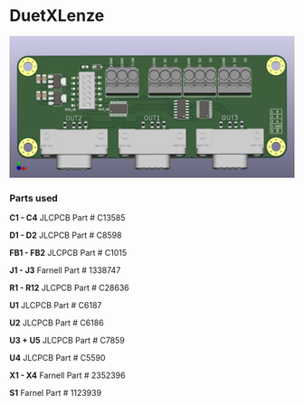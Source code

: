 # DuetXLenze

![Preview](./Images/DuetXLenze.png)

### Parts used

__C1 - C4__		JLCPCB Part # C13585

__D1 - D2__		JLCPCB Part # C8598

__FB1 - FB2__	JLCPCB Part # C1015

__J1 - J3__			Farnell Part # 1338747

__R1 - R12__		JLCPCB Part # C28636

__U1__				JLCPCB Part # C6187

__U2__				JLCPCB Part # C6186

__U3 + U5__		JLCPCB Part # C7859

__U4__				JLCPCB Part # C5590

__X1 - X4__		Farnell Part # 2352396

__S1__				Farnel Part # 1123939



